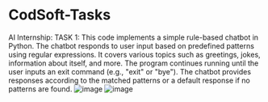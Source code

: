# CodSoft-Tasks
AI Internship:
TASK 1:
This code implements a simple rule-based chatbot in Python. The chatbot responds to user input based on predefined patterns using regular expressions. It covers various topics such as greetings, jokes, information about itself, and more. The program continues running until the user inputs an exit command (e.g., "exit" or "bye"). The chatbot provides responses according to the matched patterns or a default response if no patterns are found.
![image](https://github.com/ShirlynJanet/CodSoft-Tasks/assets/140640492/6a4798e5-5ebf-471a-93c6-0aebec34bf68)
![image](https://github.com/ShirlynJanet/CodSoft-Tasks/assets/140640492/822e02cf-37c5-4f9d-9b13-45afc9c399b8)

